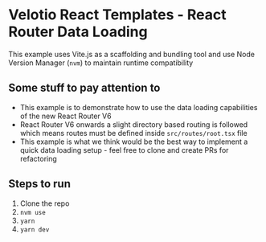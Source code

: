 # Velotio React Templates - React Router Data Loading

This example uses Vite.js as a scaffolding and bundling tool and use Node Version Manager (`nvm`) to maintain runtime compatibility

## Some stuff to pay attention to
- This example is to demonstrate how to use the data loading capabilities of the new React Router V6
- React Router V6 onwards a slight directory based routing is followed which means routes must be defined inside `src/routes/root.tsx` file
- This example is what we think would be the best way to implement a quick data loading setup - feel free to clone and create PRs for refactoring

## Steps to run
1. Clone the repo
2. `nvm use`
3. `yarn`
4. `yarn dev`



